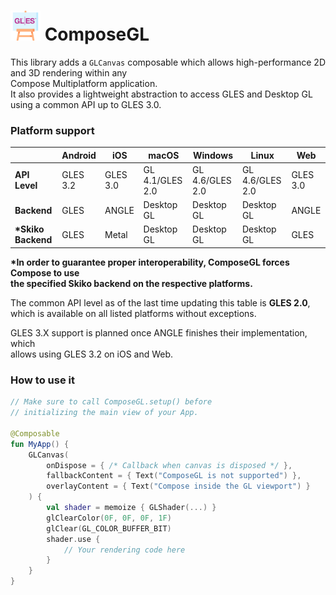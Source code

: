 # <img src="docs/composegl.svg" width=48> ComposeGL

This library adds a `GLCanvas` composable which allows high-performance 2D and 3D rendering within any  
Compose Multiplatform application.  
It also provides a lightweight abstraction to access GLES and Desktop GL using a common API up to GLES 3.0.

### Platform support

|                     | Android  | iOS      | macOS           | Windows         | Linux           | Web      |
|---------------------|----------|----------|-----------------|-----------------|-----------------|----------|
| **API Level**       | GLES 3.2 | GLES 3.0 | GL 4.1/GLES 2.0 | GL 4.6/GLES 2.0 | GL 4.6/GLES 2.0 | GLES 3.0 |
| **Backend**         | GLES     | ANGLE    | Desktop GL      | Desktop GL      | Desktop GL      | ANGLE    |
| **\*Skiko Backend** | GLES     | Metal    | Desktop GL      | Desktop GL      | Desktop GL      | GLES     |

**\*In order to guarantee proper interoperability, ComposeGL forces Compose to use  
the specified Skiko backend on the respective platforms.**

The common API level as of the last time updating this table is **GLES 2.0**,   
which is available on all listed platforms without exceptions.  

GLES 3.X support is planned once ANGLE finishes their implementation, which  
allows using GLES 3.2 on iOS and Web.

### How to use it

```kotlin
// Make sure to call ComposeGL.setup() before
// initializing the main view of your App.

@Composable
fun MyApp() {
    GLCanvas(
        onDispose = { /* Callback when canvas is disposed */ },
        fallbackContent = { Text("ComposeGL is not supported") },
        overlayContent = { Text("Compose inside the GL viewport") }
    ) {
        val shader = memoize { GLShader(...) }
        glClearColor(0F, 0F, 0F, 1F)
        glClear(GL_COLOR_BUFFER_BIT)
        shader.use {
            // Your rendering code here
        }
    }
}
```